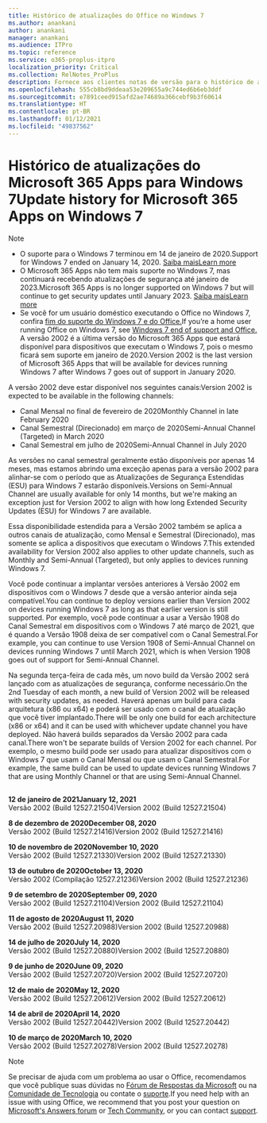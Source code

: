 ```yaml
---
title: Histórico de atualizações do Office no Windows 7
ms.author: anankani
author: anankani
manager: anankani
ms.audience: ITPro
ms.topic: reference
ms.service: o365-proplus-itpro
localization_priority: Critical
ms.collection: RelNotes_ProPlus
description: Fornece aos clientes notas de versão para o histórico de atualizações do Microsoft 365 Apps para Windows 7
ms.openlocfilehash: 555cb8bd9ddeaa53e209655a9c744ed6b6eb3ddf
ms.sourcegitcommit: e7891ceed915afd2ae74689a366cebf9b3f60614
ms.translationtype: HT
ms.contentlocale: pt-BR
ms.lasthandoff: 01/12/2021
ms.locfileid: "49837562"
---
```

# <a name="update-history-for-microsoft-365-apps-on-windows-7"></a><span data-ttu-id="e1ef0-103">Histórico de atualizações do Microsoft 365 Apps para Windows 7</span><span class="sxs-lookup"><span data-stu-id="e1ef0-103">Update history for Microsoft 365 Apps on Windows 7</span></span> 

 > [!NOTE]
>
>- <span data-ttu-id="e1ef0-104">O suporte para o Windows 7 terminou em 14 de janeiro de 2020.</span><span class="sxs-lookup"><span data-stu-id="e1ef0-104">Support for Windows 7 ended on January 14, 2020.</span></span> [<span data-ttu-id="e1ef0-105">Saiba mais</span><span class="sxs-lookup"><span data-stu-id="e1ef0-105">Learn more</span></span>](https://www.microsoft.com/microsoft-365/windows/end-of-windows-7-support?rtc=1)
>- <span data-ttu-id="e1ef0-106">O Microsoft 365 Apps não tem mais suporte no Windows 7, mas continuará recebendo atualizações de segurança até janeiro de 2023.</span><span class="sxs-lookup"><span data-stu-id="e1ef0-106">Microsoft 365 Apps is no longer supported on Windows 7 but will continue to get security updates until January 2023.</span></span> [<span data-ttu-id="e1ef0-107">Saiba mais</span><span class="sxs-lookup"><span data-stu-id="e1ef0-107">Learn more</span></span>](https://docs.microsoft.com/DeployOffice/windows-7-support)
>- <span data-ttu-id="e1ef0-108">Se você for um usuário doméstico executando o Office no Windows 7, confira [fim do suporte do Windows 7 e do Office.](https://support.office.com/en-us/article/windows-7-end-of-support-and-office-78f20fab-b57b-44d7-8368-06a8493f3cb9?ui=en-US&rs=en-US&ad=US)</span><span class="sxs-lookup"><span data-stu-id="e1ef0-108">If you’re a home user running Office on Windows 7, see [Windows 7 end of support and Office.](https://support.office.com/en-us/article/windows-7-end-of-support-and-office-78f20fab-b57b-44d7-8368-06a8493f3cb9?ui=en-US&rs=en-US&ad=US)</span></span>
<span data-ttu-id="e1ef0-109">A versão 2002 é a última versão do Microsoft 365 Apps que estará disponível para dispositivos que executam o Windows 7, pois o mesmo ficará sem suporte em janeiro de 2020.</span><span class="sxs-lookup"><span data-stu-id="e1ef0-109">Version 2002 is the last version of Microsoft 365 Apps that will be available for devices running Windows 7 after Windows 7 goes out of support in January 2020.</span></span>  

<span data-ttu-id="e1ef0-110">A versão 2002 deve estar disponível nos seguintes canais:</span><span class="sxs-lookup"><span data-stu-id="e1ef0-110">Version 2002 is expected to be available in the following channels:</span></span>
- <span data-ttu-id="e1ef0-111">Canal Mensal no final de fevereiro de 2020</span><span class="sxs-lookup"><span data-stu-id="e1ef0-111">Monthly Channel in late February 2020</span></span>
- <span data-ttu-id="e1ef0-112">Canal Semestral (Direcionado) em março de 2020</span><span class="sxs-lookup"><span data-stu-id="e1ef0-112">Semi-Annual Channel (Targeted) in March 2020</span></span>
- <span data-ttu-id="e1ef0-113">Canal Semestral em julho de 2020</span><span class="sxs-lookup"><span data-stu-id="e1ef0-113">Semi-Annual Channel in July 2020</span></span>

<span data-ttu-id="e1ef0-114">As versões no canal semestral geralmente estão disponíveis por apenas 14 meses, mas estamos abrindo uma exceção apenas para a versão 2002 para alinhar-se com o período que as Atualizações de Segurança Estendidas (ESU) para Windows 7 estarão disponíveis.</span><span class="sxs-lookup"><span data-stu-id="e1ef0-114">Versions on Semi-Annual Channel are usually available for only 14 months, but we're making an exception just for Version 2002 to align with how long Extended Security Updates (ESU) for Windows 7 are available.</span></span>

<span data-ttu-id="e1ef0-115">Essa disponibilidade estendida para a Versão 2002 também se aplica a outros canais de atualização, como Mensal e Semestral (Direcionado), mas somente se aplica a dispositivos que executam o Windows 7.</span><span class="sxs-lookup"><span data-stu-id="e1ef0-115">This extended availability for Version 2002 also applies to other update channels, such as Monthly and Semi-Annual (Targeted), but only applies to devices running Windows 7.</span></span>

<span data-ttu-id="e1ef0-116">Você pode continuar a implantar versões anteriores à Versão 2002 em dispositivos com o Windows 7 desde que a versão anterior ainda seja compatível.</span><span class="sxs-lookup"><span data-stu-id="e1ef0-116">You can continue to deploy versions earlier than Version 2002 on devices running Windows 7 as long as that earlier version is still supported.</span></span> <span data-ttu-id="e1ef0-117">Por exemplo, você pode continuar a usar a Versão 1908 do Canal Semestral em dispositivos com o Windows 7 até março de 2021, que é quando a Versão 1908 deixa de ser compatível com o Canal Semestral.</span><span class="sxs-lookup"><span data-stu-id="e1ef0-117">For example, you can continue to use Version 1908 of Semi-Annual Channel on devices running Windows 7 until March 2021, which is when Version 1908 goes out of support for Semi-Annual Channel.</span></span>

<span data-ttu-id="e1ef0-118">Na segunda terça-feira de cada mês, um novo build da Versão 2002 será lançado com as atualizações de segurança, conforme necessário.</span><span class="sxs-lookup"><span data-stu-id="e1ef0-118">On the 2nd Tuesday of each month, a new build of Version 2002 will be released with security updates, as needed.</span></span> <span data-ttu-id="e1ef0-119">Haverá apenas um build para cada arquitetura (x86 ou x64) e poderá ser usado com o canal de atualização que você tiver implantado.</span><span class="sxs-lookup"><span data-stu-id="e1ef0-119">There will be only one build for each architecture (x86 or x64) and it can be used with whichever update channel you have deployed.</span></span> <span data-ttu-id="e1ef0-120">Não haverá builds separados da Versão 2002 para cada canal.</span><span class="sxs-lookup"><span data-stu-id="e1ef0-120">There won't be separate builds of Version 2002 for each channel.</span></span> <span data-ttu-id="e1ef0-121">Por exemplo, o mesmo build pode ser usado para atualizar dispositivos com o Windows 7 que usam o Canal Mensal ou que usam o Canal Semestral.</span><span class="sxs-lookup"><span data-stu-id="e1ef0-121">For example, the same build can be used to update devices running Windows 7 that are using Monthly Channel or that are using Semi-Annual Channel.</span></span>

##

[//]: # (NÃO REMOVA)

<span data-ttu-id="e1ef0-123">**12 de janeiro de 2021**</span><span class="sxs-lookup"><span data-stu-id="e1ef0-123">**January 12, 2021**</span></span><br/>
<span data-ttu-id="e1ef0-124">Versão 2002 (Build 12527.21504)</span><span class="sxs-lookup"><span data-stu-id="e1ef0-124">Version 2002 (Build 12527.21504)</span></span><br/>

<span data-ttu-id="e1ef0-125">**8 de dezembro de 2020**</span><span class="sxs-lookup"><span data-stu-id="e1ef0-125">**December 08, 2020**</span></span><br/>
<span data-ttu-id="e1ef0-126">Versão 2002 (Build 12527.21416)</span><span class="sxs-lookup"><span data-stu-id="e1ef0-126">Version 2002 (Build 12527.21416)</span></span><br/>

<span data-ttu-id="e1ef0-127">**10 de novembro de 2020**</span><span class="sxs-lookup"><span data-stu-id="e1ef0-127">**November 10, 2020**</span></span><br/>
<span data-ttu-id="e1ef0-128">Versão 2002 (Build 12527.21330)</span><span class="sxs-lookup"><span data-stu-id="e1ef0-128">Version 2002 (Build 12527.21330)</span></span><br/>

<span data-ttu-id="e1ef0-129">**13 de outubro de 2020**</span><span class="sxs-lookup"><span data-stu-id="e1ef0-129">**October 13, 2020**</span></span><br/>
<span data-ttu-id="e1ef0-130">Versão 2002 (Compilação 12527.21236)</span><span class="sxs-lookup"><span data-stu-id="e1ef0-130">Version 2002 (Build 12527.21236)</span></span><br/>

<span data-ttu-id="e1ef0-131">**9 de setembro de 2020**</span><span class="sxs-lookup"><span data-stu-id="e1ef0-131">**September 09, 2020**</span></span><br/>
<span data-ttu-id="e1ef0-132">Versão 2002 (Build 12527.21104)</span><span class="sxs-lookup"><span data-stu-id="e1ef0-132">Version 2002 (Build 12527.21104)</span></span><br/>

<span data-ttu-id="e1ef0-133">**11 de agosto de 2020**</span><span class="sxs-lookup"><span data-stu-id="e1ef0-133">**August 11, 2020**</span></span><br/>
<span data-ttu-id="e1ef0-134">Versão 2002 (Build 12527.20988)</span><span class="sxs-lookup"><span data-stu-id="e1ef0-134">Version 2002 (Build 12527.20988)</span></span><br/>

<span data-ttu-id="e1ef0-135">**14 de julho de 2020**</span><span class="sxs-lookup"><span data-stu-id="e1ef0-135">**July 14, 2020**</span></span><br/>
<span data-ttu-id="e1ef0-136">Versão 2002 (Build 12527.20880)</span><span class="sxs-lookup"><span data-stu-id="e1ef0-136">Version 2002 (Build 12527.20880)</span></span><br/>

<span data-ttu-id="e1ef0-137">**9 de junho de 2020**</span><span class="sxs-lookup"><span data-stu-id="e1ef0-137">**June 09, 2020**</span></span><br/>
<span data-ttu-id="e1ef0-138">Versão 2002 (Build 12527.20720)</span><span class="sxs-lookup"><span data-stu-id="e1ef0-138">Version 2002 (Build 12527.20720)</span></span><br/>

<span data-ttu-id="e1ef0-139">**12 de maio de 2020**</span><span class="sxs-lookup"><span data-stu-id="e1ef0-139">**May 12, 2020**</span></span><br/>
<span data-ttu-id="e1ef0-140">Versão 2002 (Build 12527.20612)</span><span class="sxs-lookup"><span data-stu-id="e1ef0-140">Version 2002 (Build 12527.20612)</span></span><br/>

<span data-ttu-id="e1ef0-141">**14 de abril de 2020**</span><span class="sxs-lookup"><span data-stu-id="e1ef0-141">**April 14, 2020**</span></span><br/>
<span data-ttu-id="e1ef0-142">Versão 2002 (Build 12527.20442)</span><span class="sxs-lookup"><span data-stu-id="e1ef0-142">Version 2002 (Build 12527.20442)</span></span><br/>

<span data-ttu-id="e1ef0-143">**10 de março de 2020**</span><span class="sxs-lookup"><span data-stu-id="e1ef0-143">**March 10, 2020**</span></span><br/>
<span data-ttu-id="e1ef0-144">Versão 2002 (Build 12527.20278)</span><span class="sxs-lookup"><span data-stu-id="e1ef0-144">Version 2002 (Build 12527.20278)</span></span><br/>




> [!NOTE]
> <span data-ttu-id="e1ef0-145">Se precisar de ajuda com um problema ao usar o Office, recomendamos que você publique suas dúvidas no [Fórum de Respostas da Microsoft](https://answers.microsoft.com/) ou na [Comunidade de Tecnologia](https://techcommunity.microsoft.com/) ou contate o [suporte](https://support.microsoft.com/contactus).</span><span class="sxs-lookup"><span data-stu-id="e1ef0-145">If you need help with an issue with using Office, we recommend that you post your question on [Microsoft's Answers forum](https://answers.microsoft.com/) or [Tech Community](https://techcommunity.microsoft.com/), or you can contact [support](https://support.microsoft.com/contactus).</span></span>
